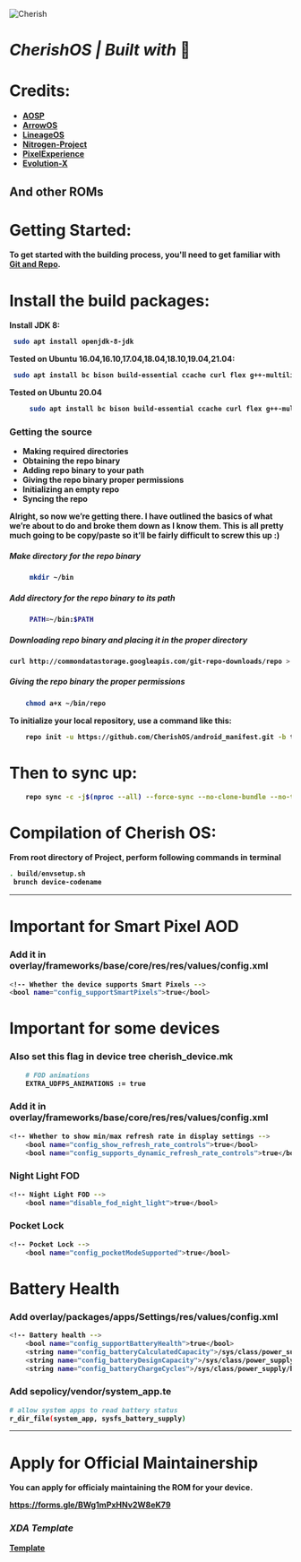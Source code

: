 ![Cherish](assets/cherish.png)
# <b> <i> CherishOS | Built with </i>💖

Credits:
=======
 * [**AOSP**](https://android.googlesource.com)
 * [**ArrowOS**](https://github.com/ArrowOS)
 * [**LineageOS**](https://github.com/LineageOS)
 * [**Nitrogen-Project**](https://github.com/nitrogen-project)
 * [**PixelExperience**](https://github.com/PixelExperience)
 * [**Evolution-X**](https://github.com/Evolution-X)

And other ROMs 
----------------------------------------------------------------------------

Getting Started:
==============

To get started with the building process, you'll need to get familiar with [Git and Repo](http://source.android.com/source/using-repo.html).

Install the build packages:
===============

Install JDK 8:

```bash
 sudo apt install openjdk-8-jdk
```

Tested on Ubuntu 16.04,16.10,17.04,18.04,18.10,19.04,21.04:

```bash
 sudo apt install bc bison build-essential ccache curl flex g++-multilib gcc-multilib git gnupg gperf imagemagick lib32ncurses5-dev lib32readline-dev lib32z1-dev liblz4-tool libncurses5-dev libsdl1.2-dev libssl-dev libwxgtk3.0-dev libxml2 libxml2-utils lzop pngcrush rsync schedtool squashfs-tools xsltproc zip zlib1g-dev
```
Tested on Ubuntu 20.04 
```bash 
     sudo apt install bc bison build-essential ccache curl flex g++-multilib gcc-multilib git gnupg gperf imagemagick lib32ncurses5-dev lib32readline-dev lib32z1-dev liblz4-tool libncurses5-dev libncurses5 libsdl1.2-dev libssl-dev libwxgtk3.0-gtk3-dev libxml2 libxml2-utils lzop pngcrush rsync schedtool squashfs-tools xsltproc zip zlib1g-dev
```
### Getting the source
- Making required directories
- Obtaining the repo binary
- Adding repo binary to your path
- Giving the repo binary proper permissions
- Initializing an empty repo
- Syncing the repo

Alright, so now we’re getting there. I have outlined the basics of what we’re about to do and broke them down as I know them. This is all pretty much going to be copy/paste so it’ll be fairly difficult to screw this up :)

##### Make directory for the repo binary
```bash 
     mkdir ~/bin
```
##### Add directory for the repo binary to its path
```bash 
     PATH=~/bin:$PATH
```
##### Downloading repo binary and placing it in the proper directory

 ```bash 
 curl http://commondatastorage.googleapis.com/git-repo-downloads/repo > ~/bin/repo
 ```

##### Giving the repo binary the proper permissions
```bash 
    chmod a+x ~/bin/repo
 ```     
To initialize your local repository, use a command like this:

```bash
    repo init -u https://github.com/CherishOS/android_manifest.git -b tiramisu
```

Then to sync up:
================

```bash
    repo sync -c -j$(nproc --all) --force-sync --no-clone-bundle --no-tags
```
Compilation of Cherish OS:
====================

From root directory of Project, perform following commands in terminal


```bash
. build/envsetup.sh
 brunch device-codename
```
 -----------------------------------------------------------------------------

Important for Smart Pixel AOD
====================
 
### Add it in overlay/frameworks/base/core/res/res/values/config.xml
```bash
<!-- Whether the device supports Smart Pixels -->
<bool name="config_supportSmartPixels">true</bool>
```

Important for some devices
====================
 
### Also set this flag in device tree cherish_device.mk 
```bash
    # FOD animations
    EXTRA_UDFPS_ANIMATIONS := true
```

### Add it in overlay/frameworks/base/core/res/res/values/config.xml 
```bash
<!-- Whether to show min/max refresh rate in display settings -->
    <bool name="config_show_refresh_rate_controls">true</bool>
    <bool name="config_supports_dynamic_refresh_rate_controls">true</bool>
```

### Night Light FOD
```bash
<!-- Night Light FOD -->
    <bool name="disable_fod_night_light">true</bool>
```
 
### Pocket Lock
```bash
<!-- Pocket Lock -->
    <bool name="config_pocketModeSupported">true</bool>
```

Battery Health
====================
### Add overlay/packages/apps/Settings/res/values/config.xml
```bash
<!-- Battery health -->
    <bool name="config_supportBatteryHealth">true</bool>
    <string name="config_batteryCalculatedCapacity">/sys/class/power_supply/bms/charge_full</string>
    <string name="config_batteryDesignCapacity">/sys/class/power_supply/bms/charge_full_design</string>
    <string name="config_batteryChargeCycles">/sys/class/power_supply/bms/cycle_count</string>
```

### Add sepolicy/vendor/system_app.te
```bash
# allow system apps to read battery status
r_dir_file(system_app, sysfs_battery_supply)
```
-----------------------------------------------------------------------------

Apply for Official Maintainership
====================
You can apply for officialy maintaining the ROM for your device.

https://forms.gle/BWg1mPxHNv2W8eK79

### <b> <i> XDA Template </i> ###
[Template](assets/xda.md)
